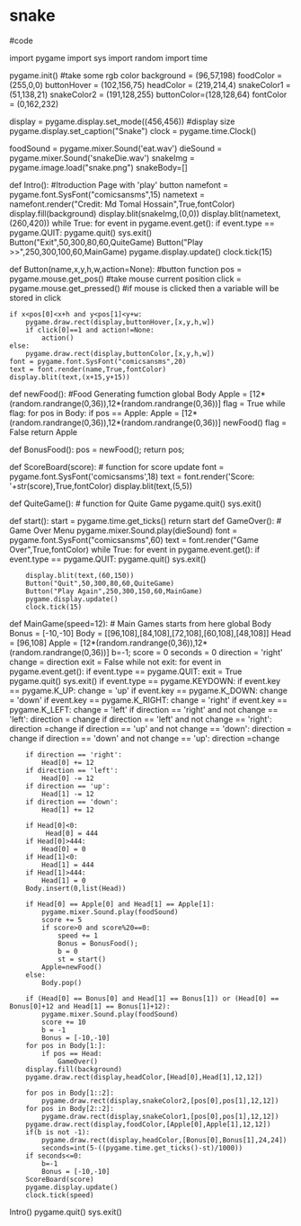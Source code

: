 # snake
#code

import pygame
import sys
import random
import time

pygame.init()                                                      #take some rgb color
background = (96,57,198)
foodColor = (255,0,0)
buttonHover =  (102,156,75)
headColor = (219,214,4)
snakeColor1 = (51,138,21)
snakeColor2 = (191,128,255)
buttonColor=(128,128,64)
fontColor = (0,162,232)

display = pygame.display.set_mode((456,456))          #display size
pygame.display.set_caption("Snake")
clock = pygame.time.Clock()

foodSound = pygame.mixer.Sound('eat.wav')
dieSound = pygame.mixer.Sound('snakeDie.wav')
snakeImg = pygame.image.load("snake.png")
snakeBody=[]

def Intro():                                          #Itroduction Page with 'play' button
	namefont = pygame.font.SysFont("comicsansms",15)
	nametext = namefont.render("Credit: Md Tomal Hossain",True,fontColor)
	display.fill(background)
	display.blit(snakeImg,(0,0))
	display.blit(nametext,(260,420))
	while True:
		for event in pygame.event.get():
			if event.type == pygame.QUIT:
				pygame.quit()
				sys.exit()
		Button("Exit",50,300,80,60,QuiteGame)
		Button("Play >>",250,300,100,60,MainGame)
		pygame.display.update()
		clock.tick(15)

def Button(name,x,y,h,w,action=None):                          #button function
	pos = pygame.mouse.get_pos()                               #take mouse current position
	click = pygame.mouse.get_pressed()                         #if mouse is clicked then a variable will be stored in click

	if x<pos[0]<x+h and y<pos[1]<y+w:
		pygame.draw.rect(display,buttonHover,[x,y,h,w])
		if click[0]==1 and action!=None:
			action()
	else:
		pygame.draw.rect(display,buttonColor,[x,y,h,w])
	font = pygame.font.SysFont("comicsansms",20)
	text = font.render(name,True,fontColor)
	display.blit(text,(x+15,y+15))

def newFood():                                                  #Food Generating fumction
	global Body
	Apple = [12*(random.randrange(0,36)),12*(random.randrange(0,36))]
	flag = True
	while flag:
		for pos in Body:
			if pos == Apple:
				Apple = [12*(random.randrange(0,36)),12*(random.randrange(0,36))]
				newFood()
		flag = False
	return Apple

def BonusFood():
	pos = newFood();
	return pos;

def ScoreBoard(score):                                         # function for score update
	font = pygame.font.SysFont('comicsansms',18)
	text = font.render('Score: '+str(score),True,fontColor)
	display.blit(text,(5,5))

def QuiteGame():                                               # function for Quite Game
	pygame.quit()
	sys.exit()

def start():
	start = pygame.time.get_ticks()
	return start
def GameOver():                                                # Game Over Menu
	pygame.mixer.Sound.play(dieSound)
	font = pygame.font.SysFont("comicsansms",60)
	text = font.render("Game Over",True,fontColor)
	while True:
		for event in pygame.event.get():
			if event.type == pygame.QUIT:
				pygame.quit()
				sys.exit()

		display.blit(text,(60,150))
		Button("Quit",50,300,80,60,QuiteGame)
		Button("Play Again",250,300,150,60,MainGame)
		pygame.display.update()
		clock.tick(15)

def MainGame(speed=12):                                                # Main Games starts from here
	global Body
	Bonus = [-10,-10]
	Body = [[96,108],[84,108],[72,108],[60,108],[48,108]]
	Head = [96,108]
	Apple = [12*(random.randrange(0,36)),12*(random.randrange(0,36))]
	b=-1;
	score = 0
	seconds = 0
	direction = 'right'
	change = direction
	exit = False
	while not exit:
		for event in pygame.event.get():
			if event.type == pygame.QUIT:
				exit = True
				pygame.quit()
				sys.exit()
			if event.type == pygame.KEYDOWN:
				if event.key == pygame.K_UP:
					change = 'up'
				if event.key == pygame.K_DOWN:
					change = 'down'
				if event.key == pygame.K_RIGHT:
					change = 'right'
				if event.key == pygame.K_LEFT:
					change = 'left'
		if direction == 'right' and not change == 'left':
			direction = change
		if direction == 'left' and not change == 'right':
			direction =change
		if direction == 'up' and not change == 'down':
			direction = change
		if direction == 'down' and not change == 'up':
			direction =change

		if direction == 'right':
			Head[0] += 12
		if direction == 'left':
			Head[0] -= 12
		if direction == 'up':
			Head[1] -= 12
		if direction == 'down':
			Head[1] += 12

		if Head[0]<0:
			 Head[0] = 444
		if Head[0]>444:
			Head[0] = 0
		if Head[1]<0:
			Head[1] = 444
		if Head[1]>444:
			Head[1] = 0
		Body.insert(0,list(Head))

		if Head[0] == Apple[0] and Head[1] == Apple[1]:
			pygame.mixer.Sound.play(foodSound)
			score += 5
			if score>0 and score%20==0:
				speed += 1
				Bonus = BonusFood();
				b = 0
				st = start()
			Apple=newFood()	
		else:
			Body.pop()
		
		if (Head[0] == Bonus[0] and Head[1] == Bonus[1]) or (Head[0] == Bonus[0]+12 and Head[1] == Bonus[1]+12):
			pygame.mixer.Sound.play(foodSound)
			score += 10
			b = -1
			Bonus = [-10,-10]
		for pos in Body[1:]:
			if pos == Head:
				GameOver()
		display.fill(background)
		pygame.draw.rect(display,headColor,[Head[0],Head[1],12,12])

		for pos in Body[1::2]:
			pygame.draw.rect(display,snakeColor2,[pos[0],pos[1],12,12])
		for pos in Body[2::2]:
			pygame.draw.rect(display,snakeColor1,[pos[0],pos[1],12,12])
		pygame.draw.rect(display,foodColor,[Apple[0],Apple[1],12,12])
		if(b is not -1):
			pygame.draw.rect(display,headColor,[Bonus[0],Bonus[1],24,24])
			seconds=int(5-((pygame.time.get_ticks()-st)/1000))
		if seconds<=0:
			b=-1
			Bonus = [-10,-10]
		ScoreBoard(score)
		pygame.display.update()
		clock.tick(speed)
Intro()
pygame.quit()
sys.exit()
